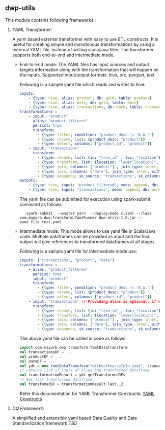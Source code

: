 ## dwp-utils

This module contains following frameworks :
 1. *YAML Transformer*: 
 
    A yaml based external transformer with easy to use ETL constructs. It is useful for creating simple and monotonous transformations
    by using a external YAML file, instead of writing scala/java files. The transformer supports both end-to-end and intermediate mode.
    
    -   End-to-End mode:
        The YAML files has input sources and output targets information along with the transformation that will happen on the inputs.
        Supported input/output formats: hive, orc, parquet, text.
        
        Following is a sample yaml file which reads and writes to hive:
        ```yaml
        inputs:
            - {type: hive, alias: product, db: gold, table: product}
            - {type: hive, alias: date, db: gold, table: date}
            - {type: hive, alias: transactions, db: work, table: transactions}
        transformations :
            - input: "product"
              alias: "product_filtered"
              persist: true
              transform:
                - {type: filter, condition: "product_desc != 'N.A.'"}
                - {type: rename, list: {product_desc: "product"}}
                - {type: select, columns: ["product_id", "product"]}
            - input: "transactions"
              transform:
                - {type: rename, list: {id: "trxn_id" , loc: "location"}}
                - {type: transform, list: {location: "lower(location)", trxn_id: "concat(trxn_id, location)", rank: "RANK() OVER (PARTITION BY location order by date desc)"}}
                - {type: join, columns: ["product"] , join_type: inner, with: "product_filtered"}
                - {type: join, columns: ["date"], join_type: inner, with: "date"}
                - {type: sequence, sk_source: "transactions", sk_column: "id"}
        outputs:
            - {type: hive, input: "product_filtered", mode: append, db: work, table: "temp_product"}
            - {type: hive, input: "transactions", mode: append, db: work, table: "transformed_transaction"}

        ```
        
        The yaml file can be submitted for execution using spark-submit command as follows:
        ```shell
           spark-submit  --master yarn  --deploy-mode client --class  com.mayurb.dwp.transform.YamlRunner dwp-utils-1.0.jar --yaml_file test.yaml
        ```
 
    -   Intermediate mode:
        This mode allows to use yaml file in Scala/Java code. Multiple dataframes can be provided as input and the final output will
        give references to transformed dataframes at all stages.
        
        Following is a sample yaml file for intermediate mode use:
        ```yaml
        inputs: ["transactions", "product", "date"]
        transformations :
            - alias: "product_filtered"
              persist: true
              input: "product"
              transform:
                - {type: filter, condition: "product_desc != 'N.A.'"}
                - {type: rename, list: {product_desc: "product"}}
                - {type: select, columns: ["product_id", "product"]}
            - input: "transactions" // Providing alias is optional, if not provided the input alias will point to lastest transfomation
              transform:
                - {type: rename, list: {id: "trxn_id" , loc: "location"}}
                - {type: transform, list: {location: "lower(location)", trxn_id: "concat(trxn_id, location)", rank: "RANK() OVER (PARTITION BY location order by date desc)"}}
                - {type: join, columns: ["product"] , join_type: inner, with: "product_filtered"}
                - {type: join, columns: ["date"], join_type: inner, with: "date"}
                - {type: sequence, sk_source: "transactions", sk_column: "id"}
        ```
        The above yaml file can be called in code as follows:
        ```scala
        import com.mayurb.dwp.transform.YamlDataTransform
        val transactionsDF = ...
        val productDF = ...
        val dateDF = ...
        val ydt = new YamlDataTransform("withoutSourceInfo.yaml", transactionsDF, productDF, dateDF)
        // returns list of Tuple of alias and transformed dataframe
        val transformationResult = ydt.getTransformedDFs
        // Get last transformed dataframe
        val transfomedDF = transformationResult.last._2
        ```
        
        Refer this documentation for YAML Transformer Constructs: [YAML Constructs](yaml-transformer-constructs.md)
 
 2. *DQ Framework*: 
 
    A simplified and extensible yaml based Data Quality and Data Standardization framework
    *TBD*